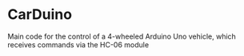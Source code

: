 # CarDuino
Main code for the control of a 4-wheeled Arduino Uno vehicle, which receives commands via the HC-06 module
